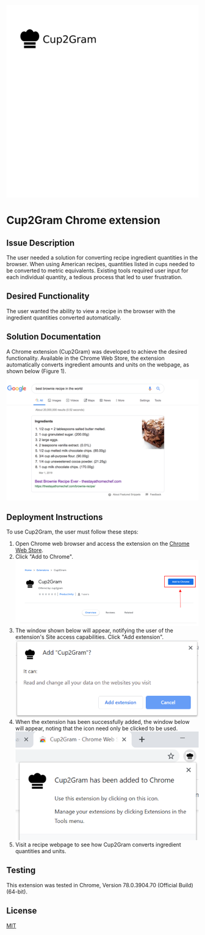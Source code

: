 ![Cup2Gram Logo](images/cup2gram_title.png)

# Cup2Gram Chrome extension
## Issue Description
The user needed a solution for converting recipe ingredient quantities in the browser. When using American recipes, quantities listed in cups needed to be converted to metric equivalents. Existing tools required user input for each individual quantity, a tedious process that led to user frustration.
## Desired Functionality
The user wanted the ability to view a recipe in the browser with the ingredient quantities converted automatically.
## Solution Documentation
A Chrome extension (Cup2Gram) was developed to achieve the desired functionality. Available in the Chrome Web Store, the extension automatically converts ingredient amounts and units on the webpage, as shown below (Figure 1).

![Recipe Example](images/brownie_screenshot.png)



## Deployment Instructions
To use Cup2Gram, the user must follow these steps:
1. Open Chrome web browser and access the extension on the [Chrome Web Store](https://chrome.google.com/webstore/detail/cup2gram/obcfddpfmiopcafbphnomjepgopgigah).
2. Click "Add to Chrome".
![Add to Chrome](images/add_to_chrome.png)
3. The window shown below will appear, notifying the user of the extension's Site access capabilities. Click "Add extension".
![Site access](images/site_access.png)
4. When the extension has been successfully added, the window below will appear, noting that the icon need only be clicked to be used.
![Extension added](images/extension_added.png)
5. Visit a recipe webpage to see how Cup2Gram converts ingredient quantities and units.

## Testing
This extension was tested in Chrome, Version 78.0.3904.70 (Official Build) (64-bit).

## License
[MIT](https://github.com/tayharvey/cup2gram/blob/master/LICENSE.txt)
